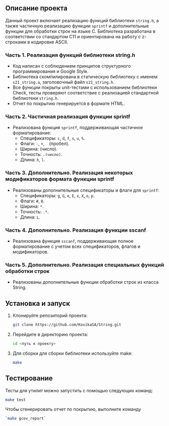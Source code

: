 ## Описание проекта

Данный проект включает реализацию функций библиотеки `string.h`, а также частичную реализацию функции `sprintf` и дополнительные функции для обработки строк на языке C. Библиотека разработана в соответствии со стандартом C11 и ориентирована на работу с z-строками в кодировке ASCII.

### Часть 1. Реализация функций библиотеки string.h

- Код написан с соблюдением принципов структурного программирования и Google Style.
- Библиотека скомпилирована в статическую библиотеку с именем `s21_string.a`, заголовочный файл `s21_string.h`.
- Все функции покрыты unit-тестами с использованием библиотеки Check, тесты проверяют соответствие с реализацией стандартной библиотеки `string.h`.
- Отчет по покрытию генерируется в формате HTML.

### Часть 2. Частичная реализация функции sprintf

- Реализована функция `sprintf`, поддерживающая частичное форматирование:
  - Спецификаторы: `c`, `d`, `f`, `s`, `u`, `%`.
  - Флаги: `-`, `+`, ` ` (пробел).
  - Ширина: (число).
  - Точность: `.(число)`.
  - Длина: `h`, `l`.

### Часть 3. Дополнительно. Реализация некоторых модификаторов формата функции sprintf

- Реализованы дополнительные спецификаторы и флаги для `sprintf`:
  - Спецификаторы: `g`, `G`, `e`, `E`, `x`, `X`, `o`, `p`.
  - Флаги: `#`, `0`.
  - Ширина: `*`.
  - Точность: `.*`.
  - Длина: `L`.

### Часть 4. Дополнительно. Реализация функции sscanf

- Реализована функция `sscanf`, поддерживающая полное форматирование с учетом всех спецификаторов, флагов и модификаторов.

### Часть 5. Дополнительно. Реализация специальных функций обработки строк

- Реализованы дополнительные функции обработки строк из класса String.

## Установка и запуск

1. Клонируйте репозиторий проекта:
   ```bash
   git clone https://github.com/KovikaSA/String.git
   ```

2. Перейдите в директорию проекта:
   ```bash
   cd <путь к проекту>
   ```

3. Для сборки для сборки библиотеки используйте make:
   ```bash
   make
   ```

## Тестирование

Тесты для утилит можно запустить с помощью следующих команд:
```bash
make test
```

Чтобы сгенерировать отчет по покрытию, выполните команду 
```bash
`make gcov_report`
```
